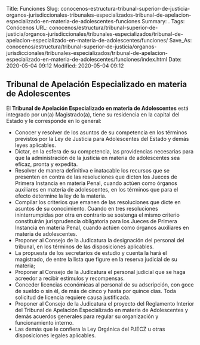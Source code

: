 Title: Funciones
Slug: conocenos-estructura-tribunal-superior-de-justicia-organos-jurisdiccionales-tribunales-especializados-tribunal-de-apelacion-especializado-en-materia-de-adolescentes-funciones
Summary: .
Tags: Conócenos
URL: conocenos/estructura/tribunal-superior-de-justicia/organos-jurisdiccionales/tribunales-especializados/tribunal-de-apelacion-especializado-en-materia-de-adolescentes/funciones/
Save_As: conocenos/estructura/tribunal-superior-de-justicia/organos-jurisdiccionales/tribunales-especializados/tribunal-de-apelacion-especializado-en-materia-de-adolescentes/funciones/index.html
Date: 2020-05-04 09:12
Modified: 2020-05-04 09:12


## Tribunal de Apelación Especializado en materia de Adolescentes

El **Tribunal de Apelación Especializado en materia de Adolescentes** está integrado por un(a) Magistrado(a), tiene su residencia en la capital del Estado y le corresponde en lo general:

- Conocer y resolver de los asuntos de su competencia en los términos previstos por la Ley de Justicia para Adolescentes del Estado y demás leyes aplicables.
- Dictar, en la esfera de su competencia, las providencias necesarias para que la administración de la justicia en materia de adolescentes sea eficaz, pronta y expedita.
- Resolver de manera definitiva e inatacable los recursos que se presenten en contra de las resoluciones que dicten los Jueces de Primera Instancia en materia Penal, cuando actúen como órganos auxiliares en materia de adolescentes, en los términos que para el efecto determine la ley de la materia.
- Compilar los criterios que emanen de las resoluciones que dicte en asuntos de su conocimiento. Cuando en tres resoluciones ininterrumpidas por otra en contrario se sostenga el mismo criterio constituirán jurisprudencia obligatoria para los Jueces de Primera Instancia en materia Penal, cuando actúen como órganos auxiliares en materia de adolescentes.
- Proponer al Consejo de la Judicatura la designación del personal del tribunal, en los términos de las disposiciones aplicables.
-   La propuesta de los secretarios de estudio y cuenta la hará el magistrado, de entre la lista que figure en la reserva judicial de su materia;
- Proponer al Consejo de la Judicatura el personal judicial que se haga acreedor a recibir estímulos y recompensas.
- Conceder licencias económicas al personal de su adscripción, con goce de sueldo o sin él, de más de cinco y hasta por quince días. Toda solicitud de licencia requiere causa justificada.
- Proponer al Consejo de la Judicatura el proyecto del Reglamento Interior del Tribunal de Apelación Especializado en materia de Adolescentes y demás acuerdos generales para regular su organización y funcionamiento interno.
- Las demás que le confiera la Ley Orgánica del PJECZ u otras disposiciones legales aplicables.




